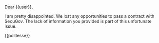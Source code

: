 Dear {{user}},

I am pretty disappointed. We lost any opportunities to pass a contract with SecuGov.
The lack of information you provided is part of this unfortunate issue.

{{politesse}}